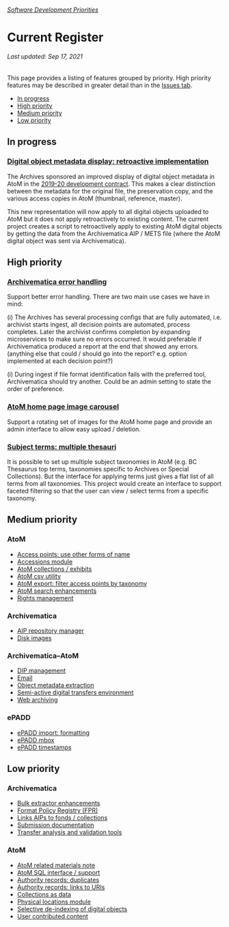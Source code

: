 ###### [Software Development Priorities](README.md)

# Current Register
###### Last updated: Sep 17, 2021

This page provides a listing of features grouped by priority. High priority features may be described in greater detail than in the [Issues tab](https://github.com/SFU-Archives/software-development-priorities/issues).
- [In progress](#in-progress)
- [High priority](#high-priority)
- [Medium priority](#medium-priority)
- [Low priority](#low-priority)

## In progress
### [Digital object metadata display: retroactive implementation](https://github.com/SFU-Archives/software-development-priorities/issues/43)
The Archives sponsored an improved display of digital object metadata in AtoM in the [2019-20 development contract](/development-contracts/2019-20.md). This makes a clear distinction between the metadata for the original file, the preservation copy, and the various access copies in AtoM (thumbnail, reference, master).

This new representation will now apply to all digital objects uploaded to AtoM but it does not apply retroactively to existing content. The current project creates a script to retroactively apply to existing AtoM digital objects by getting the data from the Archivematica AIP / METS file (where the AtoM digital object was sent via Archivematica).

## High priority
### [Archivematica error handling](https://github.com/SFU-Archives/software-development-priorities/issues/7)
Support better error handling. There are two main use cases we have in mind:

(i) The Archives has several processing configs that are fully automated, i.e. archivist starts ingest, all decision points are automated, process completes. Later the archivist confirms completion by expanding microservices to make sure no errors occurred. It would preferable if Archivematica produced a report at the end that showed any errors. (anything else that could / should go into the report? e.g. option implemented at each decision point?)

(i) During ingest if file format identification fails with the preferred tool, Archivematica should try another. Could be an admin setting to state the order of preference.

### [AtoM home page image carousel](https://github.com/SFU-Archives/software-development-priorities/issues/38)
Support a rotating set of images for the AtoM home page and provide an admin interface to allow easy upload / deletion.


### [Subject terms: multiple thesauri](https://github.com/SFU-Archives/software-development-priorities/issues/32)
It is possible to set up multiple subject taxonomies in AtoM (e.g. BC Thesaurus top terms, taxonomies specific to Archives or Special Collections). But the interface for applying terms just gives a flat list of all terms from all taxonomies. This project would create an interface to support faceted filtering so that the user can view / select terms from a specific taxonomy.

## Medium priority
### AtoM
- [Access points: use other forms of name](https://github.com/SFU-Archives/software-development-priorities/issues/35)
- [Accessions module](https://github.com/SFU-Archives/software-development-priorities/issues/21)
- [AtoM collections / exhibits](https://github.com/SFU-Archives/software-development-priorities/issues/39)
- [AtoM csv utility](https://github.com/SFU-Archives/software-development-priorities/issues/26)
- [AtoM export: filter access points by taxonomy](https://github.com/SFU-Archives/software-development-priorities/issues/33)
- [AtoM search enhancements](https://github.com/SFU-Archives/software-development-priorities/issues/20)
- [Rights management](https://github.com/SFU-Archives/software-development-priorities/issues/18)

### Archivematica
- [AIP repository manager](https://github.com/SFU-Archives/software-development-priorities/issues/11)
- [Disk images](https://github.com/SFU-Archives/software-development-priorities/issues/4)

### Archivematica–AtoM
- [DIP management](https://github.com/SFU-Archives/software-development-priorities/issues/12)
- [Email](https://github.com/SFU-Archives/software-development-priorities/issues/13)
- [Object metadata extraction](https://github.com/SFU-Archives/software-development-priorities/issues/14)
- [Semi-active digital transfers environment](https://github.com/SFU-Archives/software-development-priorities/issues/16)
- [Web archiving](https://github.com/SFU-Archives/software-development-priorities/issues/15)

### ePADD
- [ePADD import: formatting](https://github.com/SFU-Archives/software-development-priorities/issues/45)
- [ePADD mbox](https://github.com/SFU-Archives/software-development-priorities/issues/46)
- [ePADD timestamps](https://github.com/SFU-Archives/software-development-priorities/issues/44)

## Low priority
### Archivematica
- [Bulk extractor enhancements](https://github.com/SFU-Archives/software-development-priorities/issues/3)
- [Format Policy Registry (FPR)](https://github.com/SFU-Archives/software-development-priorities/issues/5)
- [Links AIPs to fonds / collections](https://github.com/SFU-Archives/software-development-priorities/issues/1)
- [Submission documentation](https://github.com/SFU-Archives/software-development-priorities/issues/6)
- [Transfer analysis and validation tools](https://github.com/SFU-Archives/software-development-priorities/issues/2)

### AtoM
- [AtoM related materials note](https://github.com/SFU-Archives/software-development-priorities/issues/40)
- [AtoM SQL interface / support](https://github.com/SFU-Archives/software-development-priorities/issues/30)
- [Authority records: duplicates](https://github.com/SFU-Archives/software-development-priorities/issues/34)
- [Authority records: links to URIs](https://github.com/SFU-Archives/software-development-priorities/issues/36)
- [Collections as data](https://github.com/SFU-Archives/software-development-priorities/issues/22)
- [Physical locations module](https://github.com/SFU-Archives/software-development-priorities/issues/19)
- [Selective de-indexing of digital objects](https://github.com/SFU-Archives/software-development-priorities/issues/27)
- [User contributed content](https://github.com/SFU-Archives/software-development-priorities/issues/24)
